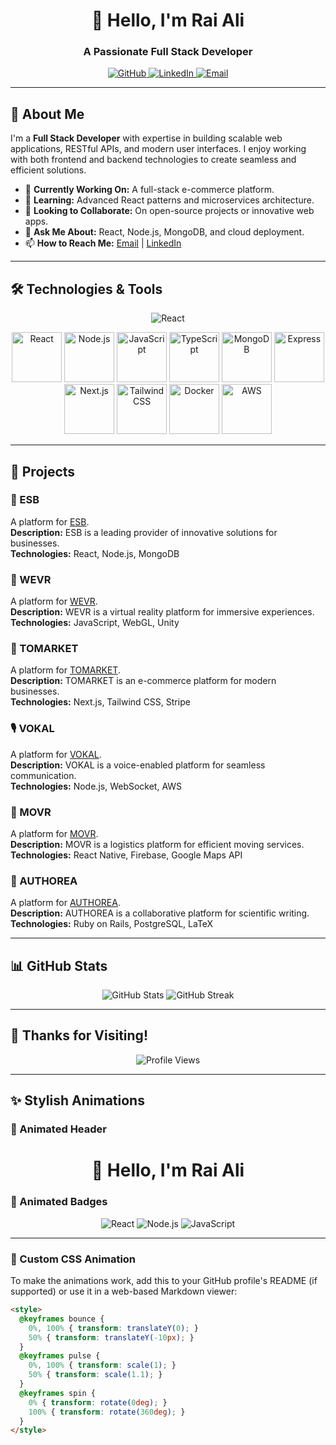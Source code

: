 <h1 align="center">👋 Hello, I'm Rai Ali</h1>
<h3 align="center">A Passionate Full Stack Developer</h3>

<p align="center">
  <a href="https://github.com/Cyber-Wizard-Dev">
    <img src="https://img.shields.io/badge/GitHub-Cyber--Wizard--Dev-black?style=for-the-badge&logo=github" alt="GitHub" />
  </a>
  <a href="https://www.linkedin.com/in/rai-ali-08a804306/">
    <img src="https://img.shields.io/badge/LinkedIn-Connect-blue?style=for-the-badge&logo=linkedin" alt="LinkedIn" />
  </a>
  <a href="mailto:raizzler.dev@gmail.com">
    <img src="https://img.shields.io/badge/Email-raizzler.dev@gmail.com-red?style=for-the-badge&logo=gmail" alt="Email" />
  </a>
</p>

---

## 🚀 About Me

I'm a **Full Stack Developer** with expertise in building scalable web applications, RESTful APIs, and modern user interfaces. I enjoy working with both frontend and backend technologies to create seamless and efficient solutions.

- 🔭 **Currently Working On:** A full-stack e-commerce platform.
- 🌱 **Learning:** Advanced React patterns and microservices architecture.
- 👯 **Looking to Collaborate:** On open-source projects or innovative web apps.
- 💬 **Ask Me About:** React, Node.js, MongoDB, and cloud deployment.
- 📫 **How to Reach Me:** [Email](mailto:raizzler.dev@gmail.com) | [LinkedIn](https://www.linkedin.com/in/rai-ali-08a804306/)

---

## 🛠️ Technologies & Tools

<p align="center">
  <!-- React -->
  <img src="https://readme-typing-svg.demolab.com?font=Fira+Code&pause=1000&color=61DAFB&width=435&lines=React+%7C+Node.js+%7C+JavaScript" alt="React" />
</p>

<p align="center">
  <!-- Floating Icons -->
  <img src="https://media.giphy.com/media/XEDIHHp3i8bVoEdxd7/giphy.gif" alt="React" width="80" height="80" />
  <img src="https://media.giphy.com/media/kH6CqYiquZawmU1HI6/giphy.gif" alt="Node.js" width="80" height="80" />
  <img src="https://media.giphy.com/media/ln7z2eWriiQAllfVcn/giphy.gif" alt="JavaScript" width="80" height="80" />
  <img src="https://media.giphy.com/media/fsEaZldNC8A1PJ3mTP/giphy.gif" alt="TypeScript" width="80" height="80" />
  <img src="https://media.giphy.com/media/3oKIPEqDGUULpEU0aQ/giphy.gif" alt="MongoDB" width="80" height="80" />
  <img src="https://media.giphy.com/media/jnDKffgCfGYOp6cMTK/giphy.gif" alt="Express" width="80" height="80" />
  <img src="https://media.giphy.com/media/RJzm826j0bR3u7u0i1/giphy.gif" alt="Next.js" width="80" height="80" />
  <img src="https://media.giphy.com/media/VgGthkhUvGgOit7Y9i/giphy.gif" alt="Tailwind CSS" width="80" height="80" />
  <img src="https://media.giphy.com/media/3oKIPnAiaMCws8nOsE/giphy.gif" alt="Docker" width="80" height="80" />
  <img src="https://media.giphy.com/media/3oKIPk5eMh9hX9lq5W/giphy.gif" alt="AWS" width="80" height="80" />
</p>

---

## 📂 Projects

### 🏢 ESB
A platform for [ESB](https://www.esb.com/).  
**Description:** ESB is a leading provider of innovative solutions for businesses.  
**Technologies:** React, Node.js, MongoDB  

### 🎥 WEVR
A platform for [WEVR](https://wevr.com/).  
**Description:** WEVR is a virtual reality platform for immersive experiences.  
**Technologies:** JavaScript, WebGL, Unity  

### 🛒 TOMARKET
A platform for [TOMARKET](https://tomarket-tomarket.com/).  
**Description:** TOMARKET is an e-commerce platform for modern businesses.  
**Technologies:** Next.js, Tailwind CSS, Stripe  

### 🎙️ VOKAL
A platform for [VOKAL](https://www.vokal.io/).  
**Description:** VOKAL is a voice-enabled platform for seamless communication.  
**Technologies:** Node.js, WebSocket, AWS  

### 🚚 MOVR
A platform for [MOVR](https://www.movewithmovr.com/).  
**Description:** MOVR is a logistics platform for efficient moving services.  
**Technologies:** React Native, Firebase, Google Maps API  

### 📝 AUTHOREA
A platform for [AUTHOREA](https://www.authorea.com/).  
**Description:** AUTHOREA is a collaborative platform for scientific writing.  
**Technologies:** Ruby on Rails, PostgreSQL, LaTeX  

---

## 📊 GitHub Stats

<p align="center">
  <img src="https://github-readme-stats.vercel.app/api?username=Cyber-Wizard-Dev&show_icons=true&theme=dark" alt="GitHub Stats" />
  <img src="https://github-readme-streak-stats.herokuapp.com/?user=Cyber-Wizard-Dev&theme=dark" alt="GitHub Streak" />
</p>

---

## 🌟 Thanks for Visiting!

<p align="center">
  <img src="https://komarev.com/ghpvc/?username=Cyber-Wizard-Dev&label=Profile%20Views&color=blue&style=flat-square" alt="Profile Views" />
</p>

---

## ✨ Stylish Animations

### 🎉 Animated Header
<h1 align="center" style="animation: bounce 2s infinite;">👋 Hello, I'm Rai Ali</h1>

### 🚀 Animated Badges
<p align="center">
  <img src="https://img.shields.io/badge/React-61DAFB?style=for-the-badge&logo=react&logoColor=black&labelColor=000&color=61DAFB&animation=pulse" alt="React" />
  <img src="https://img.shields.io/badge/Node.js-339933?style=for-the-badge&logo=node.js&logoColor=white&labelColor=000&color=339933&animation=pulse" alt="Node.js" />
  <img src="https://img.shields.io/badge/JavaScript-F7DF1E?style=for-the-badge&logo=javascript&logoColor=black&labelColor=000&color=F7DF1E&animation=pulse" alt="JavaScript" />
</p>

---

### 🎨 Custom CSS Animation
To make the animations work, add this to your GitHub profile's README (if supported) or use it in a web-based Markdown viewer:

```html
<style>
  @keyframes bounce {
    0%, 100% { transform: translateY(0); }
    50% { transform: translateY(-10px); }
  }
  @keyframes pulse {
    0%, 100% { transform: scale(1); }
    50% { transform: scale(1.1); }
  }
  @keyframes spin {
    0% { transform: rotate(0deg); }
    100% { transform: rotate(360deg); }
  }
</style>
